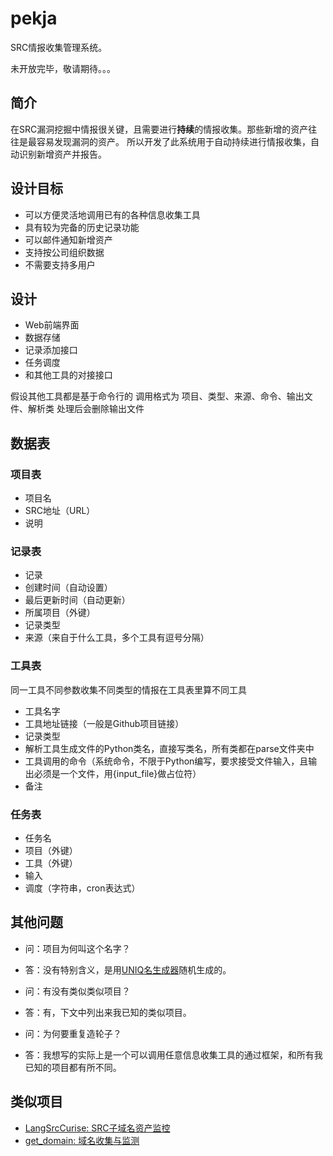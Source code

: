 # pekja

SRC情报收集管理系统。

未开放完毕，敬请期待。。。

## 简介

在SRC漏洞挖掘中情报很关键，且需要进行**持续**的情报收集。那些新增的资产往往是最容易发现漏洞的资产。
所以开发了此系统用于自动持续进行情报收集，自动识别新增资产并报告。


## 设计目标

- 可以方便灵活地调用已有的各种信息收集工具
- 具有较为完备的历史记录功能
- 可以邮件通知新增资产
- 支持按公司组织数据
- 不需要支持多用户


## 设计

- Web前端界面
- 数据存储
- 记录添加接口
- 任务调度
- 和其他工具的对接接口

假设其他工具都是基于命令行的
调用格式为
项目、类型、来源、命令、输出文件、解析类
处理后会删除输出文件


## 数据表

### 项目表

- 项目名
- SRC地址（URL）
- 说明

### 记录表

- 记录
- 创建时间（自动设置）
- 最后更新时间（自动更新）
- 所属项目（外键）
- 记录类型
- 来源（来自于什么工具，多个工具有逗号分隔）


### 工具表

同一工具不同参数收集不同类型的情报在工具表里算不同工具

- 工具名字
- 工具地址链接（一般是Github项目链接）
- 记录类型
- 解析工具生成文件的Python类名，直接写类名，所有类都在parse文件夹中
- 工具调用的命令（系统命令，不限于Python编写，要求接受文件输入，且输出必须是一个文件，用{input_file}做占位符）
- 备注


### 任务表

- 任务名
- 项目（外键）
- 工具（外键）
- 输入
- 调度（字符串，cron表达式）


## 其他问题

- 问：项目为何叫这个名字？
- 答：没有特别含义，是用[UNIQ名生成器](https://uniq.site/zh/)随机生成的。


- 问：有没有类似类似项目？
- 答：有，下文中列出来我已知的类似项目。


- 问：为何要重复造轮子？
- 答：我想写的实际上是一个可以调用任意信息收集工具的通过框架，和所有我已知的项目都有所不同。


## 类似项目

- [LangSrcCurise: SRC子域名资产监控](https://github.com/LangziFun/LangSrcCurise)
- [get_domain: 域名收集与监测](https://github.com/guimaizi/get_domain)